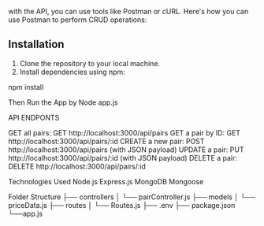 with the API, you can use tools like Postman or cURL. Here's how you can use Postman to perform CRUD operations:


## Installation

1. Clone the repository to your local machine.
2. Install dependencies using npm:


npm install

Then Run the App by Node app.js

API ENDPONTS

GET all pairs: GET http://localhost:3000/api/pairs
GET a pair by ID: GET http://localhost:3000/api/pairs/:id
CREATE a new pair: POST http://localhost:3000/api/pairs (with JSON payload)
UPDATE a pair: PUT http://localhost:3000/api/pairs/:id (with JSON payload)
DELETE a pair: DELETE http://localhost:3000/api/pairs/:id

Technologies Used
Node.js
Express.js
MongoDB
Mongoose



Folder Structure
├── controllers
│   └── pairController.js
├── models
│   └── priceData.js
├── routes
│   └── Routes.js
├── .env
├── package.json
└──app.js
